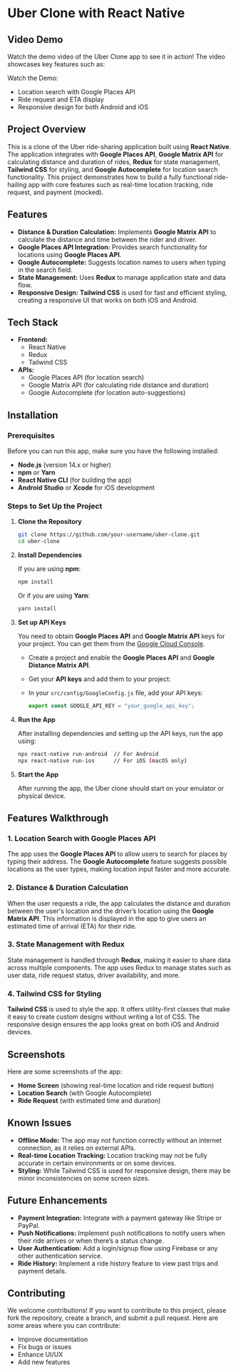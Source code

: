 # Uber Clone with React Native

## Video Demo
Watch the demo video of the Uber Clone app to see it in action! The video showcases key features such as:

Watch the Demo:


- Location search with Google Places API
- Ride request and ETA display
- Responsive design for both Android and iOS

## Project Overview

This is a clone of the Uber ride-sharing application built using **React Native**. The application integrates with **Google Places API**, **Google Matrix API** for calculating distance and duration of rides, **Redux** for state management, **Tailwind CSS** for styling, and **Google Autocomplete** for location search functionality. This project demonstrates how to build a fully functional ride-hailing app with core features such as real-time location tracking, ride request, and payment (mocked).

## Features

- **Distance & Duration Calculation:** Implements **Google Matrix API** to calculate the distance and time between the rider and driver.
- **Google Places API Integration:** Provides search functionality for locations using **Google Places API**.
- **Google Autocomplete:** Suggests location names to users when typing in the search field.
- **State Management:** Uses **Redux** to manage application state and data flow.
- **Responsive Design:** **Tailwind CSS** is used for fast and efficient styling, creating a responsive UI that works on both iOS and Android.

## Tech Stack

- **Frontend:** 
  - React Native
  - Redux
  - Tailwind CSS
- **APIs:**
  - Google Places API (for location search)
  - Google Matrix API (for calculating ride distance and duration)
  - Google Autocomplete (for location auto-suggestions)
  
## Installation

### Prerequisites

Before you can run this app, make sure you have the following installed:

- **Node.js** (version 14.x or higher)
- **npm** or **Yarn**
- **React Native CLI** (for building the app)
- **Android Studio** or **Xcode** for iOS development

### Steps to Set Up the Project

1. **Clone the Repository**

   ```bash
   git clone https://github.com/your-username/uber-clone.git
   cd uber-clone
   ```

2. **Install Dependencies**

   If you are using **npm**:

   ```bash
   npm install
   ```

   Or if you are using **Yarn**:

   ```bash
   yarn install
   ```

3. **Set up API Keys**

   You need to obtain **Google Places API** and **Google Matrix API** keys for your project. You can get them from the [Google Cloud Console](https://console.cloud.google.com/).

   - Create a project and enable the **Google Places API** and **Google Distance Matrix API**.
   - Get your **API keys** and add them to your project:

   - In your `src/config/GoogleConfig.js` file, add your API keys:

     ```javascript
     export const GOOGLE_API_KEY = "your_google_api_key";
     ```

4. **Run the App**

   After installing dependencies and setting up the API keys, run the app using:

   ```bash
   npx react-native run-android  // For Android
   npx react-native run-ios      // For iOS (macOS only)
   ```

5. **Start the App**

   After running the app, the Uber clone should start on your emulator or physical device.

## Features Walkthrough

### 1. **Location Search with Google Places API**

The app uses the **Google Places API** to allow users to search for places by typing their address. The **Google Autocomplete** feature suggests possible locations as the user types, making location input faster and more accurate.

### 2. **Distance & Duration Calculation**

When the user requests a ride, the app calculates the distance and duration between the user's location and the driver’s location using the **Google Matrix API**. This information is displayed in the app to give users an estimated time of arrival (ETA) for their ride.


### 3. **State Management with Redux**

State management is handled through **Redux**, making it easier to share data across multiple components. The app uses Redux to manage states such as user data, ride request status, driver availability, and more.

### 4. **Tailwind CSS for Styling**

**Tailwind CSS** is used to style the app. It offers utility-first classes that make it easy to create custom designs without writing a lot of CSS. The responsive design ensures the app looks great on both iOS and Android devices.


## Screenshots

Here are some screenshots of the app:

- **Home Screen** (showing real-time location and ride request button)
- **Location Search** (with Google Autocomplete)
- **Ride Request** (with estimated time and duration)

## Known Issues

- **Offline Mode:** The app may not function correctly without an internet connection, as it relies on external APIs.
- **Real-time Location Tracking:** Location tracking may not be fully accurate in certain environments or on some devices.
- **Styling:** While Tailwind CSS is used for responsive design, there may be minor inconsistencies on some screen sizes.

## Future Enhancements

- **Payment Integration:** Integrate with a payment gateway like Stripe or PayPal.
- **Push Notifications:** Implement push notifications to notify users when their ride arrives or when there’s a status change.
- **User Authentication:** Add a login/signup flow using Firebase or any other authentication service.
- **Ride History:** Implement a ride history feature to view past trips and payment details.

## Contributing

We welcome contributions! If you want to contribute to this project, please fork the repository, create a branch, and submit a pull request. Here are some areas where you can contribute:

- Improve documentation
- Fix bugs or issues
- Enhance UI/UX
- Add new features
